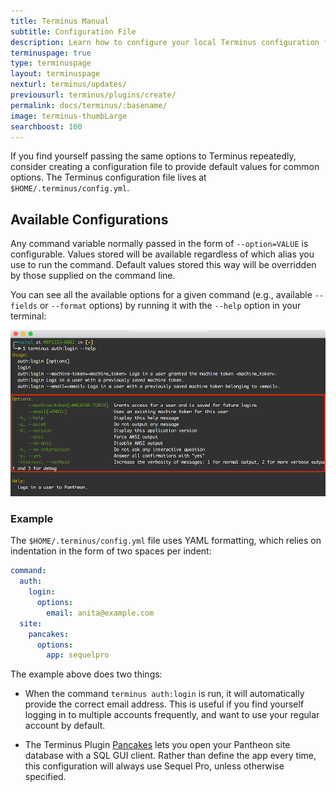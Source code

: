 ```yaml
---
title: Terminus Manual
subtitle: Configuration File
description: Learn how to configure your local Terminus configuration file.
terminuspage: true
type: terminuspage
layout: terminuspage
nexturl: terminus/updates/
previousurl: terminus/plugins/create/
permalink: docs/terminus/:basename/
image: terminus-thumbLarge
searchboost: 100
---
```


If you find yourself passing the same options to Terminus repeatedly, consider creating a configuration file to provide default values for common options. The Terminus configuration file lives at `$HOME/.terminus/config.yml`.

## Available Configurations

Any command variable normally passed in the form of `--option=VALUE` is configurable. Values stored will be available regardless of which alias you use to run the command. Default values stored this way will be overridden by those supplied on the command line.

You can see all the available options for a given command (e.g., available `--fields` or `--format` options) by running it with the `--help` option in your terminal:

![Terminus Help Command Example](../../images/terminus-help-example.png)

### Example

The `$HOME/.terminus/config.yml` file uses YAML formatting, which relies on indentation in the form of two spaces per indent:

```yml
command:
  auth:
    login:
      options:
        email: anita@example.com
  site:
    pancakes:
      options:
        app: sequelpro
```

The example above does two things:

- When the command `terminus auth:login` is run, it will automatically provide the correct email address. This is useful if you find yourself logging in to multiple accounts frequently, and want to use your regular account by default.

- The Terminus Plugin [Pancakes](https://github.com/terminus-plugin-project/terminus-pancakes-plugin) lets you open your Pantheon site database with a SQL GUI client. Rather than define the app every time, this configuration will always use Sequel Pro, unless otherwise specified.
